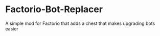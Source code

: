 # Factorio-Bot-Replacer
A simple mod for Factorio that adds a chest that makes upgrading bots easier
